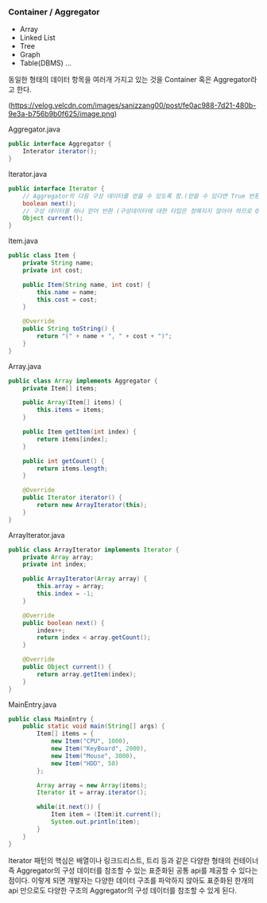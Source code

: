 ### Container / Aggregator

- Array
- Linked List
- Tree
- Graph
- Table(DBMS)
  ...

동일한 형태의 데이터 항목을 여러개 가지고 있는 것을 Container 혹은 Aggregator라고 한다.

(https://velog.velcdn.com/images/sanizzang00/post/fe0ac988-7d21-480b-9e3a-b756b9b0f625/image.png)

Aggregator.java

```java
public interface Aggregator {
    Interator iterator();
}
```

Iterator.java

```java
public interface Iterator {
    // Aggregator의 다음 구성 데이터를 얻을 수 있도록 함.(얻을 수 있다면 True 반환)
    boolean next();
    // 구성 데이터를 하나 얻어 반환 (구성데이터에 대한 타입은 정해지지 않아야 하므로 Object여야 한다.)
    Object current();
}
```

Item.java

```java
public class Item {
    private String name;
    private int cost;

    public Item(String name, int cost) {
        this.name = name;
        this.cost = cost;
    }

    @Override
    public String toString() {
        return "(" + name + ", " + cost + ")";
    }
}
```

Array.java

```java
public class Array implements Aggregator {
    private Item[] items;

    public Array(Item[] items) {
        this.items = items;
    }

    public Item getItem(int index) {
        return items[index];
    }

    public int getCount() {
        return items.length;
    }

    @Override
    public Iterator iterator() {
        return new ArrayIterator(this);
    }
}
```

ArrayIterator.java

```java
public class ArrayIterator implements Iterator {
    private Array array;
    private int index;

    public ArrayIterator(Array array) {
        this.array = array;
        this.index = -1;
    }

    @Override
    public boolean next() {
        index++;
        return index < array.getCount();
    }

    @Override
    public Object current() {
        return array.getItem(index);
    }
}
```

MainEntry.java

```java
public class MainEntry {
    public static void main(String[] args) {
        Item[] items = {
            new Item("CPU", 1000),
            new Item("KeyBoard", 2000),
            new Item("Mouse", 3000),
            new Item("HDD", 50)
        };

        Array array = new Array(items);
        Iterator it = array.iterator();

        while(it.next()) {
            Item item = (Item)it.current();
            System.out.println(item);
        }
    }
}
```

Iterator 패턴의 핵심은 배열이나 링크드리스트, 트리 등과 같은 다양한 형태의 컨테이너 즉
Aggregator의 구성 데이터를 참조할 수 있는 표준화된 공통 api를 제공할 수 있다는 점이다.
이렇게 되면 개발자는 다양한 데이터 구조를 파악하지 않아도 표준화된 한개의 api 만으로도
다양한 구조의 Aggregator의 구성 데이터를 참조할 수 있게 된다.
